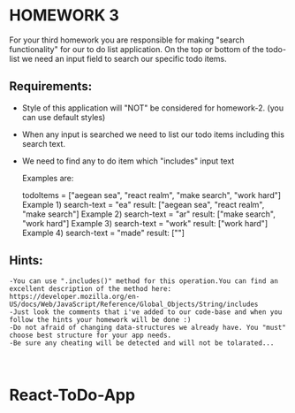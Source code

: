 # HOMEWORK 3
  
  For your third homework you are responsible for making "search functionality" for our
  to do list application. On the top or bottom of the todo-list we need an input field to search our
  specific todo items.
  
  ## Requirements: 
  
  - Style of this application will "NOT" be considered for homework-2. (you can use default styles)
  
  - When any input is searched we need to list our todo items including this search text.
  
  - We need to find any to do item which "includes" input text
   
    Examples are: 
  
   
    todoItems = ["aegean sea", "react realm", "make search", "work hard"]
    Example 1) search-text = "ea"   result: ["aegean sea", "react realm", "make search"]
    Example 2) search-text = "ar"   result: ["make search", "work hard"]
    Example 3) search-text = "work"   result: ["work hard"]
    Example 4) search-text = "made"   result: [""]

  
  
  ## Hints: 
  
    -You can use ".includes()" method for this operation.You can find an excellent description of the method here:
    https://developer.mozilla.org/en-US/docs/Web/JavaScript/Reference/Global_Objects/String/includes
    -Just look the comments that i've added to our code-base and when you follow the hints your homework will be done :)
    -Do not afraid of changing data-structures we already have. You "must" choose best structure for your app needs.
    -Be sure any cheating will be detected and will not be tolarated...
  

# React-ToDo-App
